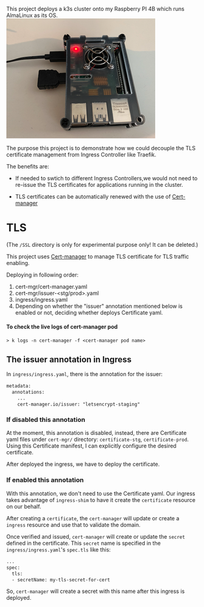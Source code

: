 
This project deploys a k3s cluster onto my Raspberry PI 4B which runs AlmaLinux as its OS. 
![My PI 4](readme-meta/my-pi4.png)

The purpose this project is to demonstrate how we could decouple the TLS certificate management from Ingress Controller like Traefik. 

The benefits are:

- If needed to swtich to different Ingress Controllers,we would not need to re-issue the TLS certificates for applications running in the cluster.

- TLS certificates can be automatically renewed with the use of [Cert-manager](https://cert-manager.io)

# TLS
(The `/SSL` directory is only for experimental purpose only! It can be deleted.)

This project uses [Cert-manager](https://cert-manager.io/docs/) to manage TLS certificate for TLS traffic enabling.

Deploying in following order:
1. cert-mgr/cert-manager.yaml
2. cert-mgr/issuer-<stg/prod>.yaml
3. ingress/ingress.yaml
4. Depending on whether the "issuer" annotation mentioned below is enabled or not, deciding whether deploys Certificate yaml.

#### To check the live logs of cert-manager pod
`> k logs -n cert-manager -f <cert-manager pod name>`

## The issuer annotation in Ingress
In `ingress/ingress.yaml`, there is the annotation for the issuer:
```
metadata:
  annotations:
    ...
    cert-manager.io/issuer: "letsencrypt-staging"
```
### If disabled this annotation

At the moment, this annotation is disabled, instead, there are Certificate yaml files under `cert-mgr/` directory: `certificate-stg`, `certificate-prod`. Using this Certificate manifest, I can explicitly configure the desired certificate.

After deployed the ingress, we have to deploy the certificate.



### If enabled this annotation

With this annotation, we don't need to use the Certificate yaml. Our ingress takes advantage of `ingress-shim` to have it create the `certificate` resource on our behalf. 

After creating a `certificate`, the `cert-manager` will update or create a `ingress` resource and use that to validate the domain. 

Once verified and issued, `cert-manager` will create or update the `secret` defined in the certificate. This `secret` name is specified in the `ingress/ingress.yaml`'s `spec.tls` like this:
```
...
spec:
  tls:
  - secretName: my-tls-secret-for-cert
```

So, `cert-manager` will create a secret with this name after this ingress is deployed.